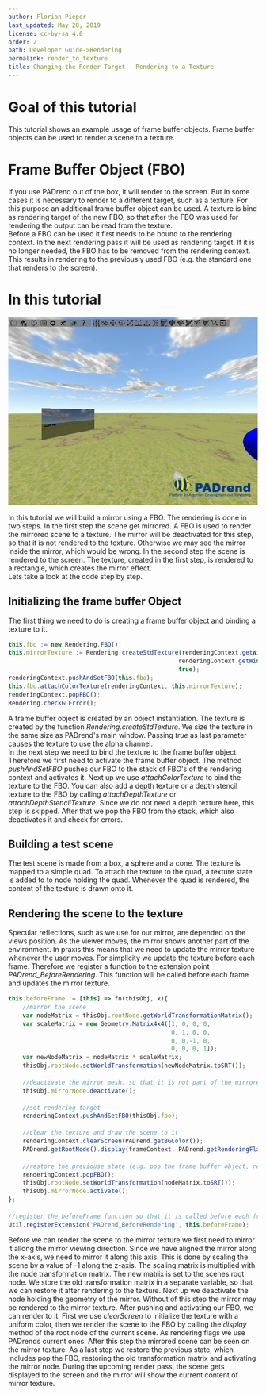 ```yaml
---
author: Florian Pieper
last_updated: May 28, 2019
license: cc-by-sa 4.0
order: 2
path: Developer Guide->Rendering
permalink: render_to_texture
title: Changing the Render Target - Rendering to a Texture
---
```

<!------------------------------------------------------------------------------------------------
This work is licensed under the Creative Commons Attribution-ShareAlike 4.0 International License.
 To view a copy of this license, visit http://creativecommons.org/licenses/by-sa/4.0/.
 Author: Florian Pieper (fpieper@mail.uni-paderborn.de)
 PADrend Version 1.0.0
------------------------------------------------------------------------------------------------->


# Goal of this tutorial
This tutorial shows an example usage of frame buffer objects.
Frame buffer objects can be used to render a scene to a texture.

# Frame Buffer Object (FBO)
If you use PADrend out of the box, it will render to the screen.
But in some cases it is necessary to render to a different target, such as a texture.
For this purpose an additional frame buffer object can be used.
A texture is bind as rendering target of the new FBO, so that after the FBO was used for rendering the output can be read from the texture.  
Before a FBO can be used it first needs to be bound to the rendering context.
In the next rendering pass it will be used as rendering target.
If it is no longer needed, the FBO has to be removed from the rendering context.
This results in rendering to the previously used FBO (e.g. the standard one that renders to the screen).

# In this tutorial

![Class hierarchy](scene.png)

In this tutorial we will build a mirror using a FBO.
The rendering is done in two steps.
In the first step the scene get mirrored.
A FBO is used to render the mirrored scene to a texture.
The mirror will be deactivated for this step, so that it is not rendered to the texture.
Otherwise we may see the mirror inside the mirror, which would be wrong.
In the second step the scene is rendered to the screen.
The texture, created in the first step, is rendered to a rectangle, which creates the mirror effect.  
Lets take a look at the code step by step.

## Initializing the frame buffer Object
The first thing we need to do is creating a frame buffer object and binding a texture to it.

<!---INCLUDE src=RenderToTexture.escript, start=19, end=26--->
<!---BEGINN_CODESECTION--->
<!---Automaticly generated section. Do not edit!!!--->
```js
this.fbo := new Rendering.FBO();
this.mirrorTexture := Rendering.createStdTexture(renderingContext.getWindowWidth(), 
                                                renderingContext.getWindowHeight(),
                                                true);
renderingContext.pushAndSetFBO(this.fbo);
this.fbo.attachColorTexture(renderingContext, this.mirrorTexture);
renderingContext.popFBO();
Rendering.checkGLError();
```
<!---END_CODESECTION--->

A frame buffer object is created by an object instantiation.
The texture is created by the function _Rendering.createStdTexture_.
We size the texture in the same size as PADrend's main window.
Passing _true_ as last parameter causes the texture to use the alpha channel.  
In the next step we need to bind the texture to the frame buffer object.
Therefore we first need to activate the frame buffer object.
The method _pushAndSetFBO_ pushes our FBO to the stack of FBO's of the rendering context and activates it.
Next up we use _attachColorTexture_ to bind the texture to the FBO.
You can also add a depth texture or a depth stencil texture to the FBO by calling _attachDepthTexture_ or _attachDepthStencilTexture_.
Since we do not need a depth texture here, this step is skipped.
After that we pop the FBO from the stack, which also deactivates it and check for errors.

## Building a test scene
The test scene is made from a box, a sphere and a cone.
The texture is mapped to a simple quad.
To attach the texture to the quad, a texture state is added to to node holding the quad.
Whenever the quad is rendered, the content of the texture is drawn onto it.

## Rendering the scene to the texture
Specular reflections, such as we use for our mirror, are depended on the views position.
As the viewer moves, the mirror shows another part of the environment.
In praxis this means that we need to update the mirror texture whenever the user moves.
For simplicity we update the texture before each frame.
Therefore we register a function to the extension point _PADrend_BeforeRendering_.
This function will be called before each frame and updates the mirror texture.

<!---INCLUDE src=RenderToTexture.escript, start=32, end=59--->
<!---BEGINN_CODESECTION--->
<!---Automaticly generated section. Do not edit!!!--->
```js
this.beforeFrame := [this] => fn(thisObj, x){
    //mirror the scene
    var nodeMatrix = thisObj.rootNode.getWorldTransformationMatrix();
    var scaleMatrix = new Geometry.Matrix4x4([1, 0, 0, 0,
                                              0, 1, 0, 0,
                                              0, 0,-1, 0,
                                              0, 0, 0, 1]);
    var newNodeMatrix = nodeMatrix * scaleMatrix;
    thisObj.rootNode.setWorldTransformation(newNodeMatrix.toSRT());

    //deactivate the mirror mesh, so that it is not part of the mirrored scene
    thisObj.mirrorNode.deactivate();
    
    //set rendering target
    renderingContext.pushAndSetFBO(thisObj.fbo);
    
    //clear the texture and draw the scene to it
    renderingContext.clearScreen(PADrend.getBGColor());
    PADrend.getRootNode().display(frameContext, PADrend.getRenderingFlags());
    
    //restore the previouse state (e.g. pop the frame buffer object, restore the old transformation and activate the mirror mesh)
    renderingContext.popFBO();
    thisObj.rootNode.setWorldTransformation(nodeMatrix.toSRT());
    thisObj.mirrorNode.activate();
};

//register the beforeFrame function so that it is called before each frame
Util.registerExtension('PADrend_BeforeRendering', this.beforeFrame);
```
<!---END_CODESECTION--->

Before we can render the scene to the mirror texture we first need to mirror it allong the mirror viewing direction.
Since we have aligned the mirror along the x-axis, we need to mirror it along this axis.
This is done by scaling the scene by a value of -1 along the z-axis.
The scaling matrix is multiplied with the node transformation matrix.
The new matrix is set to the scenes root node.
We store the old transformation matrix in a separate variable, so that we can restore it after rendering to the texture.
Next up we deactivate the node holding the geometry of the mirror.
Without of this step the mirror may be rendered to the mirror texture.
After pushing and activating our FBO, we can render to it.
First we use _clearScreen_ to initialize the texture with a uniform color, then we render the scene to the FBO by calling the _display_ method of the root node of the current scene.
As rendering flags we use PADrends current ones.
After this step the mirrored scene can be seen on the mirror texture.
As a last step we restore the previous state, which includes pop the FBO, restoring the old transformation matrix and activating the mirror node.
During the upcoming render pass, the scene gets displayed to the screen and the mirror will show the current content of mirror texture.





